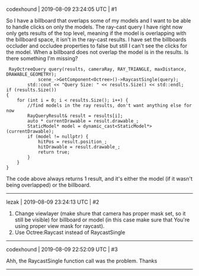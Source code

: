 codexhound | 2019-08-09 23:24:05 UTC | #1

So I have a billboard that overlaps some of my models and I want to be able to handle clicks on only the models. The ray-cast query I have right now only gets results of the top level, meaning if the model is overlapping with the billboard space, it isn't in the ray-cast results. I have set the billboards occluder and occludee properties to false but still I can't see the clicks for the model. When a billboard does not overlap the model is in the results. Is there something I'm missing?

 
     RayOctreeQuery query(results, cameraRay, RAY_TRIANGLE, maxDistance, DRAWABLE_GEOMETRY);
                scene_->GetComponent<Octree>()->RaycastSingle(query);
	        std::cout << "Query Size: " << results.Size() << std::endl;
	if (results.Size())
	{
		for (int i = 0; i < results.Size(); i++) {
			//find models in the ray results, don't want anything else for now
			RayQueryResult& result = results[i];
			auto * currentDrawable = result.drawable_;
			StaticModel* model = dynamic_cast<StaticModel*>(currentDrawable);
			if (model != nullptr) {
				hitPos = result.position_;
				hitDrawable = result.drawable_;
				return true;
			}
		}
	}

The code above always returns 1 result, and it's either the model (if it wasn't being overlapped) or the billboard.

-------------------------

lezak | 2019-08-09 23:24:13 UTC | #2

1. Change viewlayer (make shure that camera has proper mask set, so it still be visible) for billboard or model (in this case make sure that You're using proper view mask for raycast).
2. Use Octree:Raycast instead of RaycastSingle

-------------------------

codexhound | 2019-08-09 22:52:09 UTC | #3

Ahh, the RaycastSingle function call was the problem. Thanks

-------------------------

